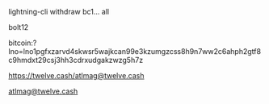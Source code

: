 lightning-cli withdraw bc1... all


bolt12

bitcoin:?lno=lno1pgfxzarvd4skwsr5wajkcan99e3kzumgzcss8h9n7ww2c6ahph2gtf8c9hmdxt29csj3hh3cdrxudgakzwzg5h7z

https://twelve.cash/atlmag@twelve.cash

atlmag@twelve.cash